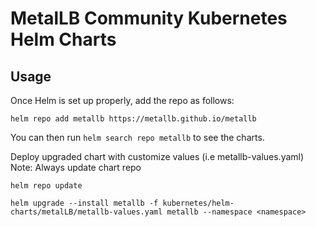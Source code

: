 # MetalLB Community Kubernetes Helm Charts

## Usage

Once Helm is set up properly, add the repo as follows:

```console
helm repo add metallb https://metallb.github.io/metallb
```

You can then run `helm search repo metallb` to see the charts.

Deploy upgraded chart with customize values (i.e metallb-values.yaml)
Note: Always update chart repo

```console
helm repo update
 
helm upgrade --install metallb -f kubernetes/helm-charts/metalLB/metallb-values.yaml metallb --namespace <namespace>
```

